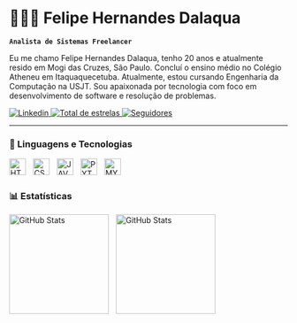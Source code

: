 # 👩🏻‍💻 Felipe Hernandes Dalaqua

**`Analista de Sistemas Freelancer`**

Eu me chamo Felipe Hernandes Dalaqua, tenho 20 anos e atualmente resido em Mogi das Cruzes, São Paulo. Concluí o ensino médio no Colégio Atheneu em Itaquaquecetuba. Atualmente, estou cursando Engenharia da Computação na USJT. Sou apaixonada por tecnologia com foco em desenvolvimento de software e resolução de problemas.

<p align="left">
    <a href="https://www.linkedin.com/in/felipe-hernandes/">
        <img 
            alt="Linkedin" 
            title="Linkedin" 
            src="https://img.shields.io/badge/LinkedIn-0A66C2?style=for-the-badge&logo=linkedin&logoColor=white"
        />
    <a href="https://github.com/fh-dalaqua?tab=repositories&sort=stargazers">
        <img 
            alt="Total de estrelas" 
            title="Total de estrelas GitHub" 
            src="https://custom-icon-badges.demolab.com/github/stars/fh-dalaqua?color=55960c&style=for-the-badge&labelColor=488207&logo=star&label=estrelas"
        />
    </a>
    <a href="https://github.com/fh-dalaqua?tab=followers">
        <img 
            alt="Seguidores" 
            title="Me siga no GitHub" 
            src="https://custom-icon-badges.demolab.com/github/followers/fh-dalaqua?color=9F7AEA&labelColor=7D4CDB&style=for-the-badge&logo=github&label=Seguidores&logoColor=white"
        />
    </a>
</p>

---

### 🤖 Linguagens e Tecnologias

<img 
    align="left" 
    alt="HTML"
    title="HTML" 
    width="30px" 
    style="padding-right: 10px;" 
    src="https://github.com/user-attachments/assets/6a6785cc-4577-4550-9170-339574957518">
<img 
    align="left" 
    alt="CSS"
    title="CSS" 
    width="30px" 
    style="padding-right: 10px;" 
    src="https://github.com/user-attachments/assets/74a596cb-8133-4c5b-bc12-4bf9814d261f">
  <img 
    align="left" 
    alt="JAVA"
    title="JAVA"
    width="30px" 
    style="padding-right: 10px;" 
    src="https://github.com/user-attachments/assets/9d61644e-0a05-4141-91cf-f72e6a6fd923">
<img 
    align="left" 
    alt="PYTHON"
    title="PYTHON"
    width="30px" 
    style="padding-right: 10px;" 
    src="https://github.com/user-attachments/assets/4a13b240-66ed-4b24-b9b2-dc4e5b2f02ab">
<img 
    align="left" 
    alt="MYSQL"
    title="MYSQL"
    width="30px" 
    style="padding-right: 10px;" 
    src="https://github.com/user-attachments/assets/a9816998-51e4-4b78-b0ed-4d3620527743">

<br/>
<br/>

### 📊 Estatísticas

<p>
  <img 
    align="left" 
    alt="GitHub Stats" 
    height="180" 
    style="padding-right: 10px;" 
    src="https://github-readme-stats.vercel.app/api?username=fh-dalaqua&show_icons=true&theme=tokyonight&locale=pt-br" 
  />

<img 
      align="left" 
      alt="GitHub Stats" 
      height="180" 
      style="padding-right: 10px;" 
      src="https://github-readme-stats.vercel.app/api/top-langs/?username=fh-dalaqua&theme=tokyonight&layout=compact&custom_title=Tecnologias&random=12345" 
  />

</p>
